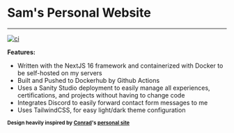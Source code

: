 # Sam's Personal Website

---

[![ci](https://github.com/scstanton20/portfolio-v2/actions/workflows/build-push-docker.yml/badge.svg?branch=main)](https://github.com/scstanton20/portfolio-v2/actions/workflows/build-push-docker.yml)

**Features:**

- Written with the NextJS 16 framework and containerized with Docker to be self-hosted on my servers
- Built and Pushed to Dockerhub by Github Actions
- Uses a Sanity Studio deployment to easily manage all experiences, certifications, and projects without having to change code
- Integrates Discord to easily forward contact form messages to me
- Uses TailwindCSS, for easy light/dark theme configuration

<sub>**Design heavily inspired by [Conrad](https://github.com/cnrad)'s [personal site](https://cnrad.dev)**</sub>

